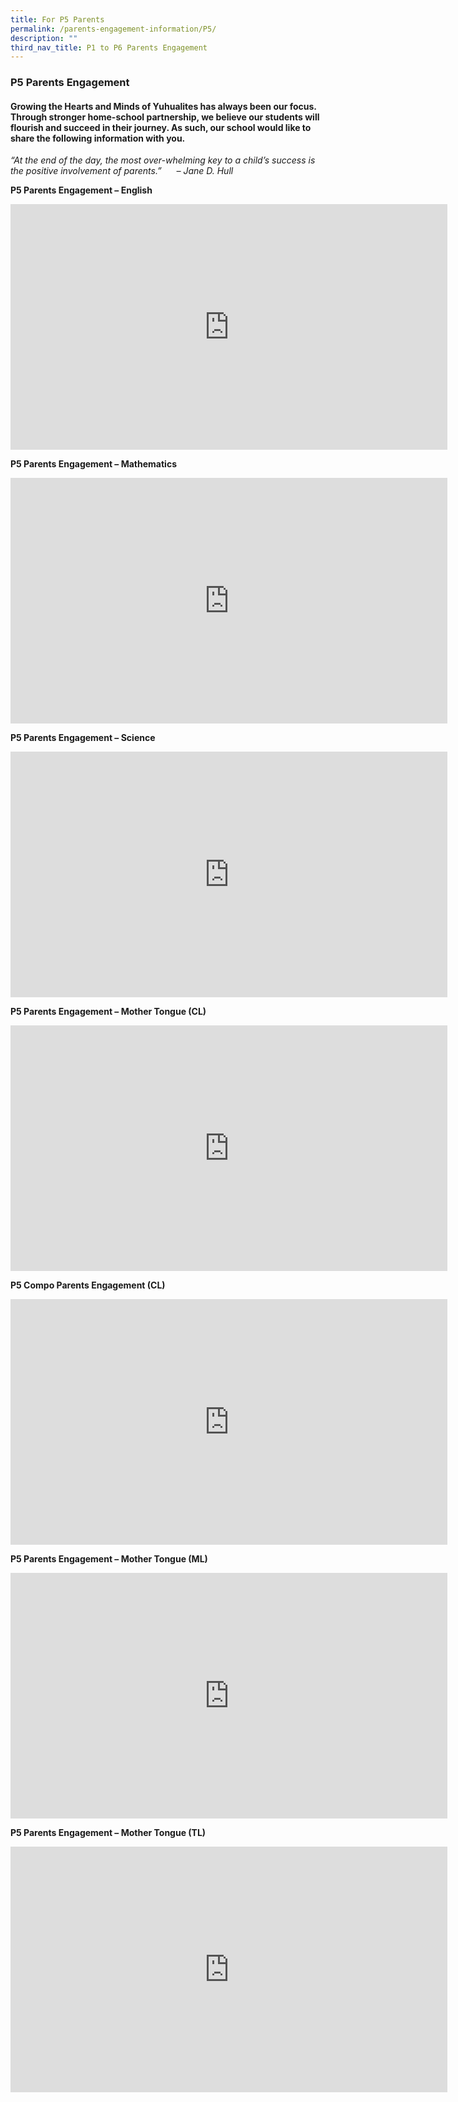 ```yaml
---
title: For P5 Parents
permalink: /parents-engagement-information/P5/
description: ""
third_nav_title: P1 to P6 Parents Engagement
---
```

### P5 Parents Engagement

#### Growing the Hearts and Minds of Yuhualites has always been our focus. Through stronger home-school partnership, we believe our students will flourish and succeed in their journey. As such, our school would like to share the following information with you.

_“At the end of the day, the most over-whelming key to a child’s success is the positive involvement of parents.”      – Jane D. Hull_

**P5 Parents Engagement – English**
<iframe width="699" height="393" src="https://www.youtube.com/embed/Fz9XlMQuxXc" title="YouTube video player" frameborder="0" allow="accelerometer; autoplay; clipboard-write; encrypted-media; gyroscope; picture-in-picture; web-share" allowfullscreen></iframe>


**P5 Parents Engagement – Mathematics**
<iframe width="699" height="393" src="https://www.youtube.com/embed/nAcieu2nFCo" title="YouTube video player" frameborder="0" allow="accelerometer; autoplay; clipboard-write; encrypted-media; gyroscope; picture-in-picture; web-share" allowfullscreen></iframe>

**P5 Parents Engagement – Science**
<iframe width="699" height="393" src="https://www.youtube.com/embed/6hLKVMtkbTY" title="YouTube video player" frameborder="0" allow="accelerometer; autoplay; clipboard-write; encrypted-media; gyroscope; picture-in-picture; web-share" allowfullscreen></iframe>


**P5 Parents Engagement – Mother Tongue (CL)**

<iframe width="699" height="393" src="https://www.youtube.com/embed/cHoUIfExOh4" title="YouTube video player" frameborder="0" allow="accelerometer; autoplay; clipboard-write; encrypted-media; gyroscope; picture-in-picture" allowfullscreen></iframe>

**P5 Compo Parents Engagement (CL)**

<iframe width="699" height="393" src="https://www.youtube.com/embed/vjzSBZtaQpo" title="YouTube video player" frameborder="0" allow="accelerometer; autoplay; clipboard-write; encrypted-media; gyroscope; picture-in-picture" allowfullscreen></iframe>

**P5 Parents Engagement – Mother Tongue (ML)**

<iframe width="699" height="393" src="https://www.youtube.com/embed/nanjVMwQzSQ" title="YouTube video player" frameborder="0" allow="accelerometer; autoplay; clipboard-write; encrypted-media; gyroscope; picture-in-picture" allowfullscreen></iframe>

**P5 Parents Engagement – Mother Tongue (TL)**
<iframe width="699" height="393" src="https://www.youtube.com/embed/F2SN3oDeXiU" title="YouTube video player" frameborder="0" allow="accelerometer; autoplay; clipboard-write; encrypted-media; gyroscope; picture-in-picture; web-share" allowfullscreen></iframe>
